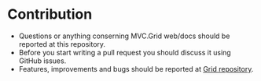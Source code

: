 # Contribution
- Questions or anything conserning MVC.Grid web/docs should be reported at this repository.
- Before you start writing a pull request you should discuss it using GitHub issues.
- Features, improvements and bugs should be reported at [Grid repository](https://github.com/NonFactors/MVC6.Grid).
